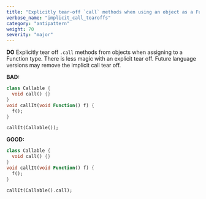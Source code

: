```yaml
---
title: "Explicitly tear-off `call` methods when using an object as a Function."
verbose_name: "implicit_call_tearoffs"
category: "antipattern"
weight: 70
severity: "major"
---
```

**DO**
Explicitly tear off `.call` methods from objects when assigning to a Function
type. There is less magic with an explicit tear off. Future language versions
may remove the implicit call tear off.

**BAD:**
```dart
class Callable {
  void call() {}
}
void callIt(void Function() f) {
  f();
}

callIt(Callable());
```

**GOOD:**
```dart
class Callable {
  void call() {}
}
void callIt(void Function() f) {
  f();
}

callIt(Callable().call);
```
